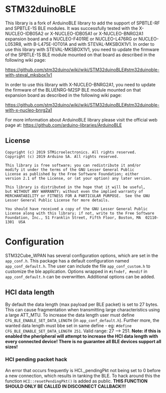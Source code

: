 # STM32duinoBLE

This library is a fork of ArduinoBLE library to add the support of SPBTLE-RF and SPBTLE-1S BLE modules.
It was successfully tested with the X-NUCLEO-IDB05A2 or X-NUCLEO-IDB05A1 or X-NUCLEO-BNRG2A1 expansion board and a NUCLEO-F401RE
or NUCLEO-L476RG or NUCLEO-L053R8, with B-L475E-IOT01A and with STEVAL-MKSBOX1V1.
In order to use this library with STEVAL-MKSBOX1V1, you need to update the firmware of the SPBTLE-1S BLE module
mounted on that board as described in the following wiki page:

https://github.com/stm32duino/wiki/wiki/STM32duinoBLE#stm32duinoble-with-steval_mksbox1v1

In order to use this library with X-NUCLEO-BNRG2A1, you need to update the firmware of the BLUENRG-M2SP BLE module
mounted on that expansion board as described in the following wiki page:

https://github.com/stm32duino/wiki/wiki/STM32duinoBLE#stm32duinoble-with-x-nucleo-bnrg2a1

For more information about ArduinoBLE library please visit the official web page at:
https://github.com/arduino-libraries/ArduinoBLE
## License

```
Copyright (c) 2019 STMicroelectronics. All rights reserved.
Copyright (c) 2019 Arduino SA. All rights reserved.

This library is free software; you can redistribute it and/or
modify it under the terms of the GNU Lesser General Public
License as published by the Free Software Foundation; either
version 2.1 of the License, or (at your option) any later version.

This library is distributed in the hope that it will be useful,
but WITHOUT ANY WARRANTY; without even the implied warranty of
MERCHANTABILITY or FITNESS FOR A PARTICULAR PURPOSE.  See the GNU
Lesser General Public License for more details.

You should have received a copy of the GNU Lesser General Public
License along with this library; if not, write to the Free Software
Foundation, Inc., 51 Franklin Street, Fifth Floor, Boston, MA  02110-1301  USA
```

# Configuration
STM32Cube_WPAN has several configuration options, which are set in the `app_conf.h`.
This package has a default configuration named `app_conf_default.h`.
The user can include the file `app_conf_custom.h` to customize the ble application. Options wrapped in `#ifndef, #endif` in `app_conf_default.h` can be overwritten. Additional options can be added.
## HCI data length
By default the data length (max payload per BLE packet) is set to 27 bytes. This can cause fragmentation when transmitting large characteristics using a large ATT_MTU.
To increase the data length user must define `CFG_BLE_ENABLE_SET_DATA_LENGTH` (in `app_conf_default.h`). Further more, the wanted data length must bbe set in same define - eg: `#define CFG_BLE_ENABLE_SET_DATA_LENGTH 251`. Valid range: 27 --> 251.
**Note: if this is enabled the pheripheral will attempt to increase the HCI data length with every connected device! There is no guarantee all BLE devices support all sizes!**
### HCI pending packet hack
An error that occurs frequently is HCI._pendingPkt not being set to 0 before a new connection, which results in tanking the BLE.
To hack around this the function `HCI::resetPendingPkt()` is added as public.
**THIS FUNCTION SHOULD ONLY BE CALLED IN DISCONNECT CALLBACK!!!**
